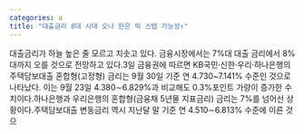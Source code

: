 ```yaml
---
categories: a
title: "대출금리 8대 시대 오나 한은 빅 스텝 가능성↑"
---
```

대출금리가 하늘 높은 줄 모르고 치솟고 있다. 금융시장에서는 7%대 대출 금리에서 8%대까지 오를 것으로 전망하고 있다.3일 금융권에 따르면 KB국민·신한·우리·하나은행의 주택담보대출 혼합형(고정형) 금리는 9월 30일 기준 연 4.730~7.141% 수준인 것으로 나타났다. 이는 9월 23일 4.380∼6.829%과 비교해도 0.3%포인트 가량이 증가한 수치이다.하나은행과 우리은행의 혼합형(금융채 5년물 지표금리) 금리는 7%를 넘어선 상황이다.주택담보대출 변동금리 역시 지난달 말 기준 연 4.510∼6.813% 수준에 이른 것으